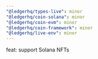 ```yaml
---
"@ledgerhq/types-live": minor
"@ledgerhq/coin-solana": minor
"@ledgerhq/coin-evm": minor
"@ledgerhq/coin-framework": minor
"@ledgerhq/live-env": minor
---
```


feat: support Solana NFTs
